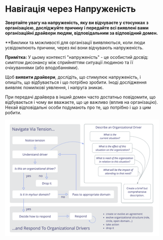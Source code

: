 # Навігація через Напруженість

<summary>
<strong>Звертайте увагу на напруженість, яку ви відчуваєте у стосунках з організацією, досліджуйте причину і передайте всі виявлені вами організаційні драйвери людям, відповідальним за відповідний домен.</strong>
</summary>

**Виклики та можливості для організації виявляються, коли люди усвідомлюють причини, через які вони відчувають напруженість.</p> 

**Примітка:** У цьому контексті "напруженість" - це особистий досвід: симптом дисонансу між сприйняттям ситуації людиною та її очікуваннями (або вподобаннями).

Щоб **виявити драйвери**, дослідіть, що стимулює напруженість, і опишіть, що відбувається і що потрібно зробити. Іноді дослідження виявляє помилкові уявлення, і напруга зникає.

При передачі драйвера в інший домен часто достатньо повідомити, що відбувається і чому ви вважаєте, що це важливо (вплив на організацію). Нехай відповідальні особи подумають про те, що потрібно і що з цим робити.

![Navigate via Tension, Describe Organizational Drivers, Respond To Organizational Drivers](img/process/navigate-describe-respond.png)